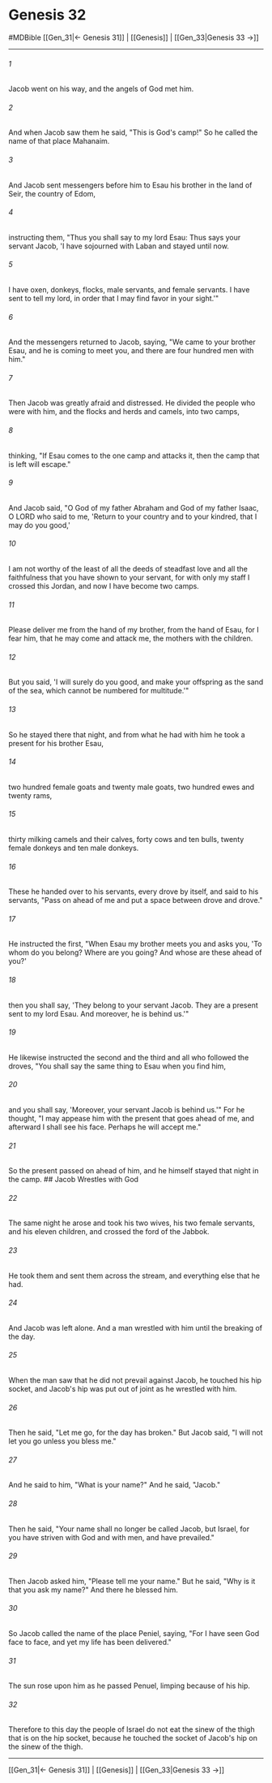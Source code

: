 # Genesis 32
#MDBible
[[Gen_31|← Genesis 31]] | [[Genesis]] | [[Gen_33|Genesis 33 →]]

***

###### 1 

Jacob went on his way, and the angels of God met him. 

###### 2 

And when Jacob saw them he said, "This is God's camp!" So he called the name of that place Mahanaim. 

###### 3 

And Jacob sent messengers before him to Esau his brother in the land of Seir, the country of Edom, 

###### 4 

instructing them, "Thus you shall say to my lord Esau: Thus says your servant Jacob, 'I have sojourned with Laban and stayed until now. 

###### 5 

I have oxen, donkeys, flocks, male servants, and female servants. I have sent to tell my lord, in order that I may find favor in your sight.'" 

###### 6 

And the messengers returned to Jacob, saying, "We came to your brother Esau, and he is coming to meet you, and there are four hundred men with him." 

###### 7 

Then Jacob was greatly afraid and distressed. He divided the people who were with him, and the flocks and herds and camels, into two camps, 

###### 8 

thinking, "If Esau comes to the one camp and attacks it, then the camp that is left will escape." 

###### 9 

And Jacob said, "O God of my father Abraham and God of my father Isaac, O LORD who said to me, 'Return to your country and to your kindred, that I may do you good,' 

###### 10 

I am not worthy of the least of all the deeds of steadfast love and all the faithfulness that you have shown to your servant, for with only my staff I crossed this Jordan, and now I have become two camps. 

###### 11 

Please deliver me from the hand of my brother, from the hand of Esau, for I fear him, that he may come and attack me, the mothers with the children. 

###### 12 

But you said, 'I will surely do you good, and make your offspring as the sand of the sea, which cannot be numbered for multitude.'" 

###### 13 

So he stayed there that night, and from what he had with him he took a present for his brother Esau, 

###### 14 

two hundred female goats and twenty male goats, two hundred ewes and twenty rams, 

###### 15 

thirty milking camels and their calves, forty cows and ten bulls, twenty female donkeys and ten male donkeys. 

###### 16 

These he handed over to his servants, every drove by itself, and said to his servants, "Pass on ahead of me and put a space between drove and drove." 

###### 17 

He instructed the first, "When Esau my brother meets you and asks you, 'To whom do you belong? Where are you going? And whose are these ahead of you?' 

###### 18 

then you shall say, 'They belong to your servant Jacob. They are a present sent to my lord Esau. And moreover, he is behind us.'" 

###### 19 

He likewise instructed the second and the third and all who followed the droves, "You shall say the same thing to Esau when you find him, 

###### 20 

and you shall say, 'Moreover, your servant Jacob is behind us.'" For he thought, "I may appease him with the present that goes ahead of me, and afterward I shall see his face. Perhaps he will accept me." 

###### 21 

So the present passed on ahead of him, and he himself stayed that night in the camp. ## Jacob Wrestles with God 

###### 22 

The same night he arose and took his two wives, his two female servants, and his eleven children, and crossed the ford of the Jabbok. 

###### 23 

He took them and sent them across the stream, and everything else that he had. 

###### 24 

And Jacob was left alone. And a man wrestled with him until the breaking of the day. 

###### 25 

When the man saw that he did not prevail against Jacob, he touched his hip socket, and Jacob's hip was put out of joint as he wrestled with him. 

###### 26 

Then he said, "Let me go, for the day has broken." But Jacob said, "I will not let you go unless you bless me." 

###### 27 

And he said to him, "What is your name?" And he said, "Jacob." 

###### 28 

Then he said, "Your name shall no longer be called Jacob, but Israel, for you have striven with God and with men, and have prevailed." 

###### 29 

Then Jacob asked him, "Please tell me your name." But he said, "Why is it that you ask my name?" And there he blessed him. 

###### 30 

So Jacob called the name of the place Peniel, saying, "For I have seen God face to face, and yet my life has been delivered." 

###### 31 

The sun rose upon him as he passed Penuel, limping because of his hip. 

###### 32 

Therefore to this day the people of Israel do not eat the sinew of the thigh that is on the hip socket, because he touched the socket of Jacob's hip on the sinew of the thigh. 

***

[[Gen_31|← Genesis 31]] | [[Genesis]] | [[Gen_33|Genesis 33 →]]
